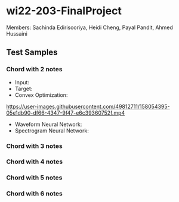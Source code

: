 # wi22-203-FinalProject

Members: Sachinda Edirisooriya, Heidi Cheng, Payal Pandit, Ahmed Hussaini

## Test Samples
### Chord with 2 notes
* Input: 
* Target: 
* Convex Optimization: 

https://user-images.githubusercontent.com/49812711/158054395-05e1db90-df66-4347-9f47-e6c39360752f.mp4


* Waveform Neural Network: 
* Spectrogram Neural Network: 

### Chord with 3 notes

### Chord with 4 notes

### Chord with 5 notes

### Chord with 6 notes

